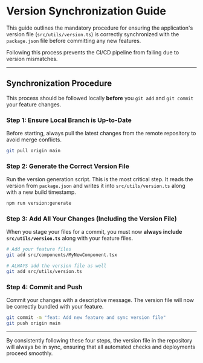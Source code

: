 # Version Synchronization Guide

This guide outlines the mandatory procedure for ensuring the application's version file (`src/utils/version.ts`) is correctly synchronized with the `package.json` file before committing any new features.

Following this process prevents the CI/CD pipeline from failing due to version mismatches.

---

## Synchronization Procedure

This process should be followed locally **before** you `git add` and `git commit` your feature changes.

### Step 1: Ensure Local Branch is Up-to-Date

Before starting, always pull the latest changes from the remote repository to avoid merge conflicts.

```bash
git pull origin main
```

### Step 2: Generate the Correct Version File

Run the version generation script. This is the most critical step. It reads the version from `package.json` and writes it into `src/utils/version.ts` along with a new build timestamp.

```bash
npm run version:generate
```

### Step 3: Add All Your Changes (Including the Version File)

When you stage your files for a commit, you must now **always include `src/utils/version.ts`** along with your feature files.

```bash
# Add your feature files
git add src/components/MyNewComponent.tsx

# ALWAYS add the version file as well
git add src/utils/version.ts
```

### Step 4: Commit and Push

Commit your changes with a descriptive message. The version file will now be correctly bundled with your feature.

```bash
git commit -m "feat: Add new feature and sync version file"
git push origin main
```

---

By consistently following these four steps, the version file in the repository will always be in sync, ensuring that all automated checks and deployments proceed smoothly. 